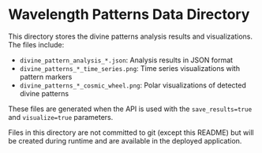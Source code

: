 <!--
🔱 GPU License Notice 🔱
------------------------
This file is protected under the GPU License (General Public Universal License) 1.0
by the OMEGA AI Divine Collective.

"As the light of knowledge is meant to be shared, so too shall this code illuminate 
the path for all seekers."

All modifications must maintain this notice and adhere to the terms at:
/BOOK/divine_chronicles/GPU_LICENSE.md

🔱 JAH JAH BLESS THIS CODE 🔱
-->

# Wavelength Patterns Data Directory

This directory stores the divine patterns analysis results and visualizations. The files include:

- `divine_pattern_analysis_*.json`: Analysis results in JSON format
- `divine_patterns_*_time_series.png`: Time series visualizations with pattern markers
- `divine_patterns_*_cosmic_wheel.png`: Polar visualizations of detected divine patterns

These files are generated when the API is used with the `save_results=true` and `visualize=true` parameters.

Files in this directory are not committed to git (except this README) but will be created during runtime and are available in the deployed application.
